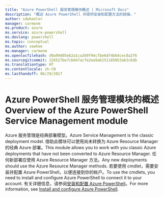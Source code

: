 ```yaml
---
title: "Azure PowerShell 服务管理模块概述 | Microsoft Docs"
description: "概述 Azure PowerShell 并提供安装和配置方法的链接。"
author: sdwheeler
manager: carmonm
ms.product: azure
ms.service: azure-powershell
ms.devlang: powershell
ms.topic: conceptual
ms.author: sewhee
ms.manager: carmonm
ms.openlocfilehash: d9a99d05eb2a1ca269f94cfbe6df4b64cec8a2f6
ms.sourcegitcommit: 226527be7cb647acfe2ea9ab151185053ab3c6db
ms.translationtype: HT
ms.contentlocale: zh-CN
ms.lasthandoff: 06/29/2017
---
```

# <a name="overview-of-the-azure-powershell-service-management-module"></a><span data-ttu-id="ae8de-103">Azure PowerShell 服务管理模块的概述</span><span class="sxs-lookup"><span data-stu-id="ae8de-103">Overview of the Azure PowerShell Service Management module</span></span>

<span data-ttu-id="ae8de-104">Azure 服务管理是经典部署模型。</span><span class="sxs-lookup"><span data-stu-id="ae8de-104">Azure Service Management is the classic deployment model.</span></span> <span data-ttu-id="ae8de-105">借助此模块可以使用尚未转换为 Azure Resource Manager 的经典 Azure 部署。</span><span class="sxs-lookup"><span data-stu-id="ae8de-105">This module allows you to work with you classic Azure deployments that have not been converted to Azure Resource Manager.</span></span> <span data-ttu-id="ae8de-106">任何新部署应使用 Azure Resource Manager 方法。</span><span class="sxs-lookup"><span data-stu-id="ae8de-106">Any new deployments should use the Azure Resource Manager methods.</span></span> <span data-ttu-id="ae8de-107">若要使用 cmdlet，需要安装并配置 Azure PowerShell，以便连接到你的帐户。</span><span class="sxs-lookup"><span data-stu-id="ae8de-107">To use the cmdlets, you need to install and configure Azure PowerShell to connect it to your account.</span></span> <span data-ttu-id="ae8de-108">有关详细信息，请参阅[安装和配置 Azure PowerShell](install-azure-ps.md)。</span><span class="sxs-lookup"><span data-stu-id="ae8de-108">For more information, see [Install and configure Azure PowerShell](install-azure-ps.md).</span></span>
